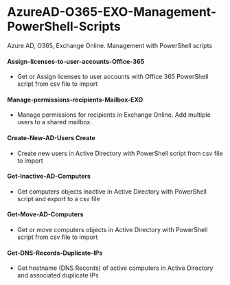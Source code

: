 # AzureAD-O365-EXO-Management-PowerShell-Scripts
Azure AD, O365, Exchange Online. Management with PowerShell scripts

#### Assign-licenses-to-user-accounts-Office-365
- Get or Assign licenses to user accounts with Office 365 PowerShell script from csv file to import

#### Manage-permissions-recipients-Mailbox-EXO
- Manage permissions for recipients in Exchange Online. Add multiple users to a shared mailbox.

#### Create-New-AD-Users	Create
- Create new users in Active Directory with PowerShell script from csv file to import

#### Get-Inactive-AD-Computers
- Get computers objects inactive in Active Directory with PowerShell script and export to a csv file

#### Get-Move-AD-Computers
- Get or move computers objects in Active Directory with PowerShell script from csv file to import

#### Get-DNS-Records-Duplicate-IPs
- Get hostname (DNS Records) of active computers in Active Directory and associated duplicate IPs
